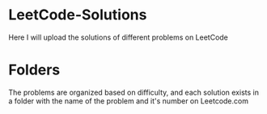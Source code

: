 # LeetCode-Solutions
Here I will upload the solutions of different problems on LeetCode

# Folders
The problems are organized based on difficulty, and each solution exists in a folder with the name of the problem and it's number on Leetcode.com
